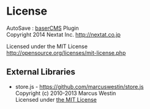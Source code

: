 License
========
AutoSave : [baserCMS](http://basercms.net) Plugin  
Copyright 2014 Nextat Inc. <http://nextat.co.jp>

Licensed under the MIT License  
<http://opensource.org/licenses/mit-license.php>

External Libraries
-------------------
- store.js  - <https://github.com/marcuswestin/store.js>  
  Copyright (c) 2010-2013 Marcus Westin  
  Licensed under [the MIT License](http://opensource.org/licenses/mit-license.php)